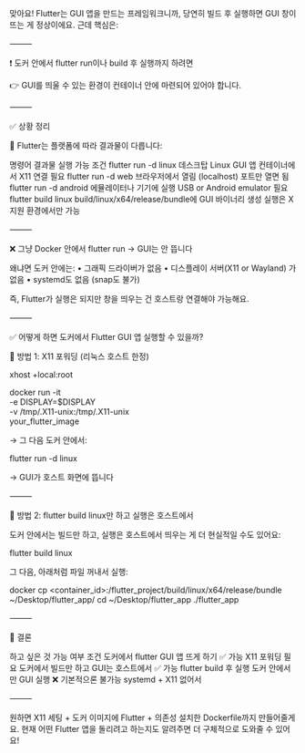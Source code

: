 맞아요! Flutter는 GUI 앱을 만드는 프레임워크니까, 당연히 빌드 후 실행하면 GUI 창이 뜨는 게 정상이에요.
근데 핵심은:

⸻

❗ 도커 안에서 flutter run이나 build 후 실행까지 하려면

👉 GUI를 띄울 수 있는 환경이 컨테이너 안에 마련되어 있어야 합니다.

⸻

✅ 상황 정리

🔹 Flutter는 플랫폼에 따라 결과물이 다릅니다:

명령어	결과물	실행 가능 조건
flutter run -d linux	데스크탑 Linux GUI 앱	컨테이너에서 X11 연결 필요
flutter run -d web	브라우저에서 열림 (localhost)	포트만 열면 됨
flutter run -d android	에뮬레이터나 기기에 실행	USB or Android emulator 필요
flutter build linux	build/linux/x64/release/bundle에 GUI 바이너리 생성	실행은 X 지원 환경에서만 가능


⸻

❌ 그냥 Docker 안에서 flutter run → GUI는 안 뜹니다

왜냐면 도커 안에는:
	•	그래픽 드라이버가 없음
	•	디스플레이 서버(X11 or Wayland) 가 없음
	•	systemd도 없음 (snap도 불가)

즉, Flutter가 실행은 되지만 창을 띄우는 건 호스트랑 연결해야 가능해요.

⸻

✅ 어떻게 하면 도커에서 Flutter GUI 앱 실행할 수 있을까?

🔸 방법 1: X11 포워딩 (리눅스 호스트 한정)

xhost +local:root

docker run -it \
  -e DISPLAY=$DISPLAY \
  -v /tmp/.X11-unix:/tmp/.X11-unix \
  your_flutter_image

→ 그 다음 도커 안에서:

flutter run -d linux

→ GUI가 호스트 화면에 뜹니다

⸻

🔸 방법 2: flutter build linux만 하고 실행은 호스트에서

도커 안에서는 빌드만 하고, 실행은 호스트에서 띄우는 게 더 현실적일 수도 있어요:

flutter build linux

그 다음, 아래처럼 파일 꺼내서 실행:

docker cp <container_id>:/flutter_project/build/linux/x64/release/bundle ~/Desktop/flutter_app/
cd ~/Desktop/flutter_app
./flutter_app


⸻

🎯 결론

하고 싶은 것	가능 여부	조건
도커에서 flutter GUI 앱 뜨게 하기	✅ 가능	X11 포워딩 필요
도커에서 빌드만 하고 GUI는 호스트에서	✅ 가능	flutter build 후 실행
도커 안에서만 GUI 실행	❌ 기본적으론 불가능	systemd + X11 없어서


⸻

원하면 X11 세팅 + 도커 이미지에 Flutter + 의존성 설치한 Dockerfile까지 만들어줄게요.
현재 어떤 Flutter 앱을 돌리려고 하는지도 알려주면 더 구체적으로 도와줄 수 있어요!
